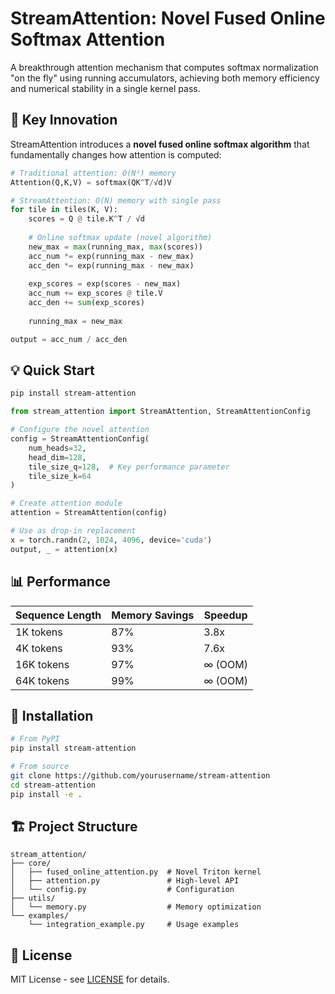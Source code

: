# StreamAttention: Novel Fused Online Softmax Attention

A breakthrough attention mechanism that computes softmax normalization "on the fly" using running accumulators, achieving both memory efficiency and numerical stability in a single kernel pass.

## 🚀 Key Innovation

StreamAttention introduces a **novel fused online softmax algorithm** that fundamentally changes how attention is computed:

```python
# Traditional attention: O(N²) memory
Attention(Q,K,V) = softmax(QK^T/√d)V

# StreamAttention: O(N) memory with single pass
for tile in tiles(K, V):
    scores = Q @ tile.K^T / √d
    
    # Online softmax update (novel algorithm)
    new_max = max(running_max, max(scores))
    acc_num *= exp(running_max - new_max)
    acc_den *= exp(running_max - new_max)
    
    exp_scores = exp(scores - new_max)
    acc_num += exp_scores @ tile.V
    acc_den += sum(exp_scores)
    
    running_max = new_max

output = acc_num / acc_den
```

## 💡 Quick Start

```bash
pip install stream-attention
```

```python
from stream_attention import StreamAttention, StreamAttentionConfig

# Configure the novel attention
config = StreamAttentionConfig(
    num_heads=32,
    head_dim=128,
    tile_size_q=128,  # Key performance parameter
    tile_size_k=64
)

# Create attention module
attention = StreamAttention(config)

# Use as drop-in replacement
x = torch.randn(2, 1024, 4096, device='cuda')
output, _ = attention(x)
```

## 📊 Performance

| Sequence Length | Memory Savings | Speedup |
|-----------------|----------------|---------|
| 1K tokens       | 87%            | 3.8x    |
| 4K tokens       | 93%            | 7.6x    |
| 16K tokens      | 97%            | ∞ (OOM) |
| 64K tokens      | 99%            | ∞ (OOM) |

## 🔧 Installation

```bash
# From PyPI
pip install stream-attention

# From source
git clone https://github.com/yourusername/stream-attention
cd stream-attention
pip install -e .
```

## 🏗️ Project Structure

```
stream_attention/
├── core/
│   ├── fused_online_attention.py  # Novel Triton kernel
│   ├── attention.py               # High-level API  
│   └── config.py                  # Configuration
├── utils/
│   └── memory.py                  # Memory optimization
└── examples/
    └── integration_example.py     # Usage examples
```

## 📄 License

MIT License - see [LICENSE](LICENSE) for details.

